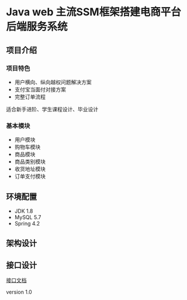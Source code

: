 # Java web 主流SSM框架搭建电商平台后端服务系统 

## 项目介绍
### 项目特色
- 用户横向、纵向越权问题解决方案
- 支付宝当面付对接方案
- 完整订单流程

适合新手进阶、学生课程设计、毕业设计

### 基本模块
- 用户模块
- 购物车模块
- 商品模块
- 商品类别模块
- 收货地址模块
- 订单支付模块

## 环境配置
- JDK 1.8
- MySQL 5.7
- Spring 4.2
## 架构设计

## 接口设计
[接口文档](https://gitee.com/imooccode/happymmallwiki/wikis/Home)

version 1.0
